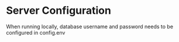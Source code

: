 # Server Configuration
When running locally, database username and password needs to be configured in config.env